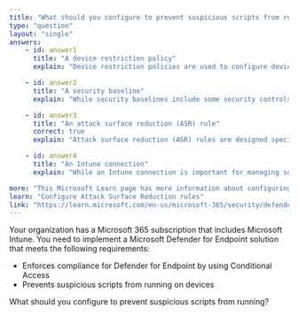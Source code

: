 ```yaml
---
title: "What should you configure to prevent suspicious scripts from running?"
type: "question"
layout: "single"
answers:
    - id: answer1
      title: "A device restriction policy"
      explain: "Device restriction policies are used to configure device settings, but they do not include specific controls for script execution."

    - id: answer2
      title: "A security baseline"
      explain: "While security baselines include some security controls, they are not the most direct way to prevent suspicious scripts from running."

    - id: answer3
      title: "An attack surface reduction (ASR) rule"
      correct: true
      explain: "Attack surface reduction (ASR) rules are designed specifically to prevent malicious and suspicious scripts from running on devices. They can block scripts, executables, and other behaviors that are commonly used in malware attacks."

    - id: answer4
      title: "An Intune connection"
      explain: "While an Intune connection is important for managing security policies, it is not specifically what prevents suspicious scripts from running. ASR rules are the feature that provides this functionality."

more: "This Microsoft Learn page has more information about configuring Attack Surface Reduction rules."
learn: "Configure Attack Surface Reduction rules"
link: "https://learn.microsoft.com/en-us/microsoft-365/security/defender-endpoint/attack-surface-reduction-rules-reference"
---
```

Your organization has a Microsoft 365 subscription that includes Microsoft Intune. You need to implement a Microsoft Defender for Endpoint solution that meets the following requirements:

- Enforces compliance for Defender for Endpoint by using Conditional Access
- Prevents suspicious scripts from running on devices

What should you configure to prevent suspicious scripts from running?
